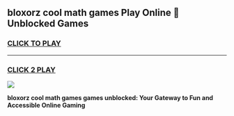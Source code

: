 
## bloxorz cool math games Play Online 👋 Unblocked Games
<h3>
<a href="https://news.freeplayer.one?title=bloxorz_cool_math_games&ref=17CMG">CLICK TO PLAY</a></h3>
<hr>

<h3>
<a href="https://news.freeplayer.one?title=bloxorz_cool_math_games&ref=17CMG">CLICK 2 PLAY</a>
  
</h3>

<a href="https://news.freeplayer.one?title=bloxorz_cool_math_games&ref=17CMG/"><img src="https://clearcache.store/games.png"></a>


**bloxorz cool math games games unblocked: Your Gateway to Fun and Accessible Online Gaming**
